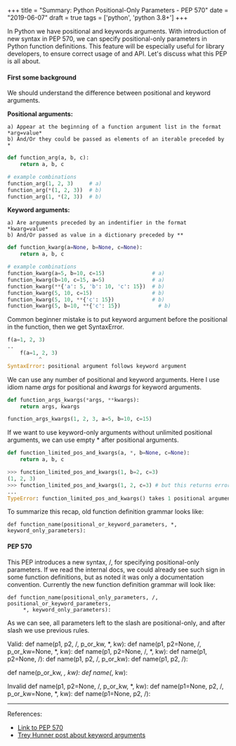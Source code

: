 +++
title = "Summary: Python Positional-Only Parameters - PEP 570"
date = "2019-06-07"
draft = true
tags = ['python', 'python 3.8+']
+++

In Python we have positional and keywords arguments. With introduction of new syntax in PEP 570,
we can specify positional-only parameters in Python function definitions.
This feature will be especially useful for library developers, to ensure
correct usage of and API. Let's discuss what this PEP is all about.

<!--more-->

#### First some background

We should understand the difference between positional and keyword arguments.

**Positional arguments:**

    a) Appear at the beginning of a function argument list in the format *arg=value*
    b) And/Or they could be passed as elements of an iterable preceded by *

```python
def function_arg(a, b, c):
    return a, b, c

# example combinations
function_arg(1, 2, 3)     # a)
function_arg(*(1, 2, 3))  # b)
function_arg(1, *(2, 3))  # b)
```

**Keyword arguments:**

    a) Are arguments preceded by an indentifier in the format *kwarg=value*
    b) And/Or passed as value in a dictionary preceded by **

```python
def function_kwarg(a=None, b=None, c=None):
    return a, b, c

# example combinations
function_kwarg(a=5, b=10, c=15)               # a)
function_kwarg(b=10, c=15, a=5)               # a)
function_kwarg(**{'a': 5, 'b': 10, 'c': 15})  # b)
function_kwarg(5, 10, c=15)                   # b)
function_kwarg(5, 10, **{'c': 15})            # b)
function_kwarg(5, b=10, **{'c': 15})            # b)

```

Common beginner mistake is to put keyword argument before the positional in the function, then we get SyntaxError.

```python
f(a=1, 2, 3)
..
    f(a=1, 2, 3)
          ^
SyntaxError: positional argument follows keyword argument
```

We can use any number of positional and keyword arguments. Here I use idiom name *args* for positional and *kwargs* for keyword arguments.

```python
def function_args_kwargs(*args, **kwargs):
    return args, kwargs

function_args_kwargs(1, 2, 3, a=5, b=10, c=15)
```

If we want to use keyword-only arguments without unlimited positional arguments, we can use empty * after positional arguments.

```python
def function_limited_pos_and_kwargs(a, *, b=None, c=None):
    return a, b, c

>>> function_limited_pos_and_kwargs(1, b=2, c=3)
(1, 2, 3)
>>> function_limited_pos_and_kwargs(1, 2, c=3) # but this returns error
...
TypeError: function_limited_pos_and_kwargs() takes 1 positional argument but 2 positional arguments (and 1 keyword-only argument) were given
```

To summarize this recap, old function definition grammar looks like:

    def function_name(positional_or_keyword_parameters, *, keyword_only_parameters):

#### PEP 570

This PEP introduces a new syntax, /, for specifying positional-only parameters. If we read the internal docs,
we could already see such sign in some function definitions, but as noted it was only a documentation
convention. Currently the new function definition grammar will look like:

    def function_name(positional_only_parameters, /, positional_or_keyword_parameters,
         *, keyword_only_parameters):

As we can see, all parameters left to the slash are positional-only, and after slash we use previous rules.

Valid:
def name(p1, p2, /, p_or_kw, *, kw):
def name(p1, p2=None, /, p_or_kw=None, *, kw):
def name(p1, p2=None, /, *, kw):
def name(p1, p2=None, /):
def name(p1, p2, /, p_or_kw):
def name(p1, p2, /):

def name(p_or_kw, *, kw):
def name(*, kw):

Invalid
def name(p1, p2=None, /, p_or_kw, *, kw):
def name(p1=None, p2, /, p_or_kw=None, *, kw):
def name(p1=None, p2, /):


---

References:

* [Link to PEP 570][link_to_pep570]
* [Trey Hunner post about keyword arguments][link_to_trey_blog]


[link_to_pep570]: https://www.python.org/dev/peps/pep-0570/
[link_to_trey_blog]: https://treyhunner.com/2018/04/keyword-arguments-in-python/
